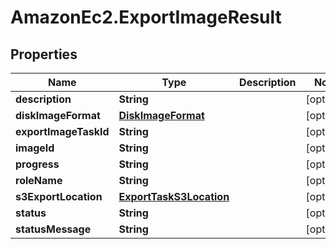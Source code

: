 # AmazonEc2.ExportImageResult

## Properties

Name | Type | Description | Notes
------------ | ------------- | ------------- | -------------
**description** | **String** |  | [optional] 
**diskImageFormat** | [**DiskImageFormat**](DiskImageFormat.md) |  | [optional] 
**exportImageTaskId** | **String** |  | [optional] 
**imageId** | **String** |  | [optional] 
**progress** | **String** |  | [optional] 
**roleName** | **String** |  | [optional] 
**s3ExportLocation** | [**ExportTaskS3Location**](ExportTaskS3Location.md) |  | [optional] 
**status** | **String** |  | [optional] 
**statusMessage** | **String** |  | [optional] 


